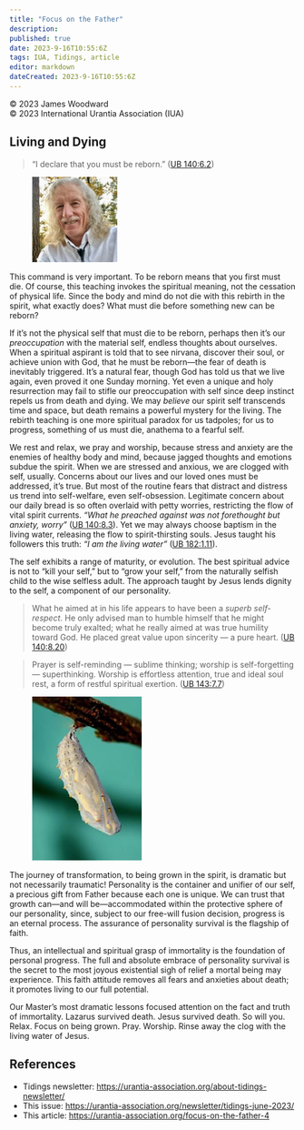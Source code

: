 ```yaml
---
title: "Focus on the Father"
description: 
published: true
date: 2023-9-16T10:55:6Z
tags: IUA, Tidings, article
editor: markdown
dateCreated: 2023-9-16T10:55:6Z
---
```


<p class="v-card v-sheet theme--light gray lighten-3 px-2">© 2023 James Woodward<br>© 2023 International Urantia Association (IUA)</p>

## Living and Dying

> “I declare that you must be reborn.” ([UB 140:6.2](/en/The_Urantia_Book/140#p6_2))

<figure id="Figure_1" class="image urantiapedia image-style-align-left">
<img src="../../../image/article/IUA_Tidings/James-Woodward-headshot-150x150.jpeg">
</figure>

This command is very important. To be reborn means that you first must die. Of course, this teaching invokes the spiritual meaning, not the cessation of physical life. Since the body and mind do not die with this rebirth in the spirit, what exactly does? What must die before something new can be reborn?

If it’s not the physical self that must die to be reborn, perhaps then it’s our _preoccupation_ with the material self, endless thoughts about ourselves. When a spiritual aspirant is told that to see nirvana, discover their soul, or achieve union with God, that he must be reborn—the fear of death is inevitably triggered. It’s a natural fear, though God has told us that we live again, even proved it one Sunday morning. Yet even a unique and holy resurrection may fail to stifle our preoccupation with self since deep instinct repels us from death and dying. We may _believe_ our spirit self transcends time and space, but death remains a powerful mystery for the living. The rebirth teaching is one more spiritual paradox for us tadpoles; for us to progress, something of us must die, anathema to a fearful self.

We rest and relax, we pray and worship, because stress and anxiety are the enemies of healthy body and mind, because jagged thoughts and emotions subdue the spirit. When we are stressed and anxious, we are clogged with self, usually. Concerns about our lives and our loved ones must be addressed, it’s true. But most of the routine fears that distract and distress us trend into self-welfare, even self-obsession. Legitimate concern about our daily bread is so often overlaid with petty worries, restricting the flow of vital spirit currents. _“What he preached against was not forethought but anxiety, worry”_ ([UB 140:8.3](/en/The_Urantia_Book/140#p8_3)). Yet we may always choose baptism in the living water, releasing the flow to spirit-thirsting souls. Jesus taught his followers this truth: _“I am the living water”_ ([UB 182:1.11](/en/The_Urantia_Book/182#p1_11)).

The self exhibits a range of maturity, or evolution. The best spiritual advice is not to “kill your self,” but to “grow your self,” from the naturally selfish child to the wise selfless adult. The approach taught by Jesus lends dignity to the self, a component of our personality.

> What he aimed at in his life appears to have been a _superb self-respect_. He only advised man to humble himself that he might become truly exalted; what he really aimed at was true humility toward God. He placed great value upon sincerity — a pure heart. ([UB 140:8.20](/en/The_Urantia_Book/140#p8_20))

> Prayer is self-reminding — sublime thinking; worship is self-forgetting — superthinking. Worship is effortless attention, true and ideal soul rest, a form of restful spiritual exertion. ([UB 143:7.7](/en/The_Urantia_Book/143#p7_7))

<figure id="Figure_2" class="image urantiapedia image-style-align-left">
<img src="../../../image/article/IUA_Tidings/Ian-Lindsay-267x400.jpg">
</figure>

The journey of transformation, to being grown in the spirit, is dramatic but not necessarily traumatic! Personality is the container and unifier of our self, a precious gift from Father because each one is unique. We can trust that growth can—and will be—accommodated within the protective sphere of our personality, since, subject to our free-will fusion decision, progress is an eternal process. The assurance of personality survival is the flagship of faith.

Thus, an intellectual and spiritual grasp of immortality is the foundation of personal progress. The full and absolute embrace of personality survival is the secret to the most joyous existential sigh of relief a mortal being may experience. This faith attitude removes all fears and anxieties about death; it promotes living to our full potential.

Our Master’s most dramatic lessons focused attention on the fact and truth of immortality. Lazarus survived death. Jesus survived death. So will you. Relax. Focus on being grown. Pray. Worship. Rinse away the clog with the living water of Jesus.
<br style="clear:both;"/>

## References

- Tidings newsletter: https://urantia-association.org/about-tidings-newsletter/
- This issue: https://urantia-association.org/newsletter/tidings-june-2023/
- This article: https://urantia-association.org/focus-on-the-father-4